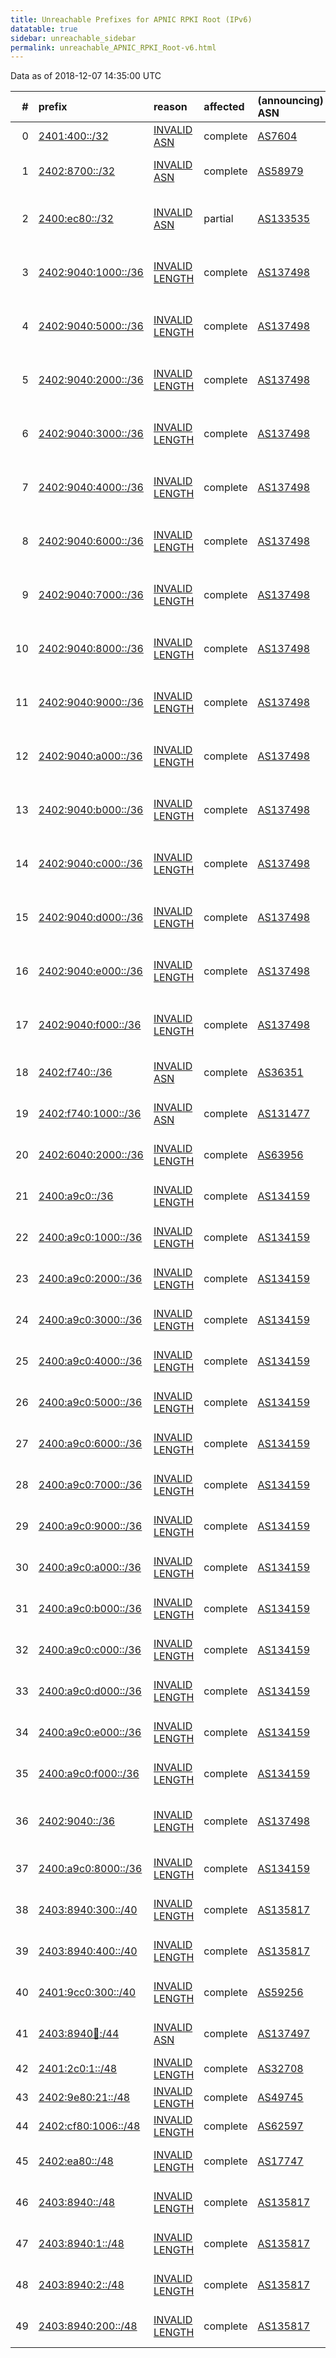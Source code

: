 ```yaml
---
title: Unreachable Prefixes for APNIC RPKI Root (IPv6)
datatable: true
sidebar: unreachable_sidebar
permalink: unreachable_APNIC_RPKI_Root-v6.html
---
```


Data as of 2018-12-07 14:35:00 UTC


<div class="datatable-begin"></div>

|   # | prefix                                                           | reason                                                                                                         | affected   | (announcing) ASN                         | AS Name                                             |   unreachable /48s |
|----:|:-----------------------------------------------------------------|:---------------------------------------------------------------------------------------------------------------|:-----------|:-----------------------------------------|:----------------------------------------------------|-------------------:|
|   0 | [2401:400::/32](https://stat.ripe.net/2401:400::/32)             | [INVALID ASN](https://rpki-validator.ripe.net/announcement-preview?asn=AS7604&prefix=2401:400::/32)            | complete   | [AS7604](unreachable_AS7604-v6.html)     | ZETTAGRID-AS ZETTAGRID CLOUD                        |              65536 |
|   1 | [2402:8700::/32](https://stat.ripe.net/2402:8700::/32)           | [INVALID ASN](https://rpki-validator.ripe.net/announcement-preview?asn=AS58979&prefix=2402:8700::/32)          | complete   | [AS58979](unreachable_AS58979-v6.html)   | CLOUDREGISTRY-AS-AP Cloud Registry Pty Ltd          |              65536 |
|   2 | [2400:ec80::/32](https://stat.ripe.net/2400:ec80::/32)           | [INVALID ASN](https://rpki-validator.ripe.net/announcement-preview?asn=AS133535&prefix=2400:ec80::/32)         | partial    | [AS133535](unreachable_AS133535-v6.html) | ALAGASNETWORK-AS-AP PRIMABANANEN PTE. LTD.          |              65536 |
|   3 | [2402:9040:1000::/36](https://stat.ripe.net/2402:9040:1000::/36) | [INVALID LENGTH](https://rpki-validator.ripe.net/announcement-preview?asn=AS137498&prefix=2402:9040:1000::/36) | complete   | [AS137498](unreachable_AS137498-v6.html) | NMSTL-AS-AP NMS TECHNOLOGIES LTD                    |               4096 |
|   4 | [2402:9040:5000::/36](https://stat.ripe.net/2402:9040:5000::/36) | [INVALID LENGTH](https://rpki-validator.ripe.net/announcement-preview?asn=AS137498&prefix=2402:9040:5000::/36) | complete   | [AS137498](unreachable_AS137498-v6.html) | NMSTL-AS-AP NMS TECHNOLOGIES LTD                    |               4096 |
|   5 | [2402:9040:2000::/36](https://stat.ripe.net/2402:9040:2000::/36) | [INVALID LENGTH](https://rpki-validator.ripe.net/announcement-preview?asn=AS137498&prefix=2402:9040:2000::/36) | complete   | [AS137498](unreachable_AS137498-v6.html) | NMSTL-AS-AP NMS TECHNOLOGIES LTD                    |               4096 |
|   6 | [2402:9040:3000::/36](https://stat.ripe.net/2402:9040:3000::/36) | [INVALID LENGTH](https://rpki-validator.ripe.net/announcement-preview?asn=AS137498&prefix=2402:9040:3000::/36) | complete   | [AS137498](unreachable_AS137498-v6.html) | NMSTL-AS-AP NMS TECHNOLOGIES LTD                    |               4096 |
|   7 | [2402:9040:4000::/36](https://stat.ripe.net/2402:9040:4000::/36) | [INVALID LENGTH](https://rpki-validator.ripe.net/announcement-preview?asn=AS137498&prefix=2402:9040:4000::/36) | complete   | [AS137498](unreachable_AS137498-v6.html) | NMSTL-AS-AP NMS TECHNOLOGIES LTD                    |               4096 |
|   8 | [2402:9040:6000::/36](https://stat.ripe.net/2402:9040:6000::/36) | [INVALID LENGTH](https://rpki-validator.ripe.net/announcement-preview?asn=AS137498&prefix=2402:9040:6000::/36) | complete   | [AS137498](unreachable_AS137498-v6.html) | NMSTL-AS-AP NMS TECHNOLOGIES LTD                    |               4096 |
|   9 | [2402:9040:7000::/36](https://stat.ripe.net/2402:9040:7000::/36) | [INVALID LENGTH](https://rpki-validator.ripe.net/announcement-preview?asn=AS137498&prefix=2402:9040:7000::/36) | complete   | [AS137498](unreachable_AS137498-v6.html) | NMSTL-AS-AP NMS TECHNOLOGIES LTD                    |               4096 |
|  10 | [2402:9040:8000::/36](https://stat.ripe.net/2402:9040:8000::/36) | [INVALID LENGTH](https://rpki-validator.ripe.net/announcement-preview?asn=AS137498&prefix=2402:9040:8000::/36) | complete   | [AS137498](unreachable_AS137498-v6.html) | NMSTL-AS-AP NMS TECHNOLOGIES LTD                    |               4096 |
|  11 | [2402:9040:9000::/36](https://stat.ripe.net/2402:9040:9000::/36) | [INVALID LENGTH](https://rpki-validator.ripe.net/announcement-preview?asn=AS137498&prefix=2402:9040:9000::/36) | complete   | [AS137498](unreachable_AS137498-v6.html) | NMSTL-AS-AP NMS TECHNOLOGIES LTD                    |               4096 |
|  12 | [2402:9040:a000::/36](https://stat.ripe.net/2402:9040:a000::/36) | [INVALID LENGTH](https://rpki-validator.ripe.net/announcement-preview?asn=AS137498&prefix=2402:9040:a000::/36) | complete   | [AS137498](unreachable_AS137498-v6.html) | NMSTL-AS-AP NMS TECHNOLOGIES LTD                    |               4096 |
|  13 | [2402:9040:b000::/36](https://stat.ripe.net/2402:9040:b000::/36) | [INVALID LENGTH](https://rpki-validator.ripe.net/announcement-preview?asn=AS137498&prefix=2402:9040:b000::/36) | complete   | [AS137498](unreachable_AS137498-v6.html) | NMSTL-AS-AP NMS TECHNOLOGIES LTD                    |               4096 |
|  14 | [2402:9040:c000::/36](https://stat.ripe.net/2402:9040:c000::/36) | [INVALID LENGTH](https://rpki-validator.ripe.net/announcement-preview?asn=AS137498&prefix=2402:9040:c000::/36) | complete   | [AS137498](unreachable_AS137498-v6.html) | NMSTL-AS-AP NMS TECHNOLOGIES LTD                    |               4096 |
|  15 | [2402:9040:d000::/36](https://stat.ripe.net/2402:9040:d000::/36) | [INVALID LENGTH](https://rpki-validator.ripe.net/announcement-preview?asn=AS137498&prefix=2402:9040:d000::/36) | complete   | [AS137498](unreachable_AS137498-v6.html) | NMSTL-AS-AP NMS TECHNOLOGIES LTD                    |               4096 |
|  16 | [2402:9040:e000::/36](https://stat.ripe.net/2402:9040:e000::/36) | [INVALID LENGTH](https://rpki-validator.ripe.net/announcement-preview?asn=AS137498&prefix=2402:9040:e000::/36) | complete   | [AS137498](unreachable_AS137498-v6.html) | NMSTL-AS-AP NMS TECHNOLOGIES LTD                    |               4096 |
|  17 | [2402:9040:f000::/36](https://stat.ripe.net/2402:9040:f000::/36) | [INVALID LENGTH](https://rpki-validator.ripe.net/announcement-preview?asn=AS137498&prefix=2402:9040:f000::/36) | complete   | [AS137498](unreachable_AS137498-v6.html) | NMSTL-AS-AP NMS TECHNOLOGIES LTD                    |               4096 |
|  18 | [2402:f740::/36](https://stat.ripe.net/2402:f740::/36)           | [INVALID ASN](https://rpki-validator.ripe.net/announcement-preview?asn=AS36351&prefix=2402:f740::/36)          | complete   | [AS36351](unreachable_AS36351-v6.html)   | SOFTLAYER - SoftLayer Technologies Inc.             |               4096 |
|  19 | [2402:f740:1000::/36](https://stat.ripe.net/2402:f740:1000::/36) | [INVALID ASN](https://rpki-validator.ripe.net/announcement-preview?asn=AS131477&prefix=2402:f740:1000::/36)    | complete   | [AS131477](unreachable_AS131477-v6.html) | SHHJ-AS Shanghai Huajuan Information Technology Co. |               4096 |
|  20 | [2402:6040:2000::/36](https://stat.ripe.net/2402:6040:2000::/36) | [INVALID LENGTH](https://rpki-validator.ripe.net/announcement-preview?asn=AS63956&prefix=2402:6040:2000::/36)  | complete   | [AS63956](unreachable_AS63956-v6.html)   | COLO-AS-AP Colocation Australia Pty Ltd             |               4096 |
|  21 | [2400:a9c0::/36](https://stat.ripe.net/2400:a9c0::/36)           | [INVALID LENGTH](https://rpki-validator.ripe.net/announcement-preview?asn=AS134159&prefix=2400:a9c0::/36)      | complete   | [AS134159](unreachable_AS134159-v6.html) | MAHIENTERPRISE-AS-AP M/S Mahi Enterprise            |               4096 |
|  22 | [2400:a9c0:1000::/36](https://stat.ripe.net/2400:a9c0:1000::/36) | [INVALID LENGTH](https://rpki-validator.ripe.net/announcement-preview?asn=AS134159&prefix=2400:a9c0:1000::/36) | complete   | [AS134159](unreachable_AS134159-v6.html) | MAHIENTERPRISE-AS-AP M/S Mahi Enterprise            |               4096 |
|  23 | [2400:a9c0:2000::/36](https://stat.ripe.net/2400:a9c0:2000::/36) | [INVALID LENGTH](https://rpki-validator.ripe.net/announcement-preview?asn=AS134159&prefix=2400:a9c0:2000::/36) | complete   | [AS134159](unreachable_AS134159-v6.html) | MAHIENTERPRISE-AS-AP M/S Mahi Enterprise            |               4096 |
|  24 | [2400:a9c0:3000::/36](https://stat.ripe.net/2400:a9c0:3000::/36) | [INVALID LENGTH](https://rpki-validator.ripe.net/announcement-preview?asn=AS134159&prefix=2400:a9c0:3000::/36) | complete   | [AS134159](unreachable_AS134159-v6.html) | MAHIENTERPRISE-AS-AP M/S Mahi Enterprise            |               4096 |
|  25 | [2400:a9c0:4000::/36](https://stat.ripe.net/2400:a9c0:4000::/36) | [INVALID LENGTH](https://rpki-validator.ripe.net/announcement-preview?asn=AS134159&prefix=2400:a9c0:4000::/36) | complete   | [AS134159](unreachable_AS134159-v6.html) | MAHIENTERPRISE-AS-AP M/S Mahi Enterprise            |               4096 |
|  26 | [2400:a9c0:5000::/36](https://stat.ripe.net/2400:a9c0:5000::/36) | [INVALID LENGTH](https://rpki-validator.ripe.net/announcement-preview?asn=AS134159&prefix=2400:a9c0:5000::/36) | complete   | [AS134159](unreachable_AS134159-v6.html) | MAHIENTERPRISE-AS-AP M/S Mahi Enterprise            |               4096 |
|  27 | [2400:a9c0:6000::/36](https://stat.ripe.net/2400:a9c0:6000::/36) | [INVALID LENGTH](https://rpki-validator.ripe.net/announcement-preview?asn=AS134159&prefix=2400:a9c0:6000::/36) | complete   | [AS134159](unreachable_AS134159-v6.html) | MAHIENTERPRISE-AS-AP M/S Mahi Enterprise            |               4096 |
|  28 | [2400:a9c0:7000::/36](https://stat.ripe.net/2400:a9c0:7000::/36) | [INVALID LENGTH](https://rpki-validator.ripe.net/announcement-preview?asn=AS134159&prefix=2400:a9c0:7000::/36) | complete   | [AS134159](unreachable_AS134159-v6.html) | MAHIENTERPRISE-AS-AP M/S Mahi Enterprise            |               4096 |
|  29 | [2400:a9c0:9000::/36](https://stat.ripe.net/2400:a9c0:9000::/36) | [INVALID LENGTH](https://rpki-validator.ripe.net/announcement-preview?asn=AS134159&prefix=2400:a9c0:9000::/36) | complete   | [AS134159](unreachable_AS134159-v6.html) | MAHIENTERPRISE-AS-AP M/S Mahi Enterprise            |               4096 |
|  30 | [2400:a9c0:a000::/36](https://stat.ripe.net/2400:a9c0:a000::/36) | [INVALID LENGTH](https://rpki-validator.ripe.net/announcement-preview?asn=AS134159&prefix=2400:a9c0:a000::/36) | complete   | [AS134159](unreachable_AS134159-v6.html) | MAHIENTERPRISE-AS-AP M/S Mahi Enterprise            |               4096 |
|  31 | [2400:a9c0:b000::/36](https://stat.ripe.net/2400:a9c0:b000::/36) | [INVALID LENGTH](https://rpki-validator.ripe.net/announcement-preview?asn=AS134159&prefix=2400:a9c0:b000::/36) | complete   | [AS134159](unreachable_AS134159-v6.html) | MAHIENTERPRISE-AS-AP M/S Mahi Enterprise            |               4096 |
|  32 | [2400:a9c0:c000::/36](https://stat.ripe.net/2400:a9c0:c000::/36) | [INVALID LENGTH](https://rpki-validator.ripe.net/announcement-preview?asn=AS134159&prefix=2400:a9c0:c000::/36) | complete   | [AS134159](unreachable_AS134159-v6.html) | MAHIENTERPRISE-AS-AP M/S Mahi Enterprise            |               4096 |
|  33 | [2400:a9c0:d000::/36](https://stat.ripe.net/2400:a9c0:d000::/36) | [INVALID LENGTH](https://rpki-validator.ripe.net/announcement-preview?asn=AS134159&prefix=2400:a9c0:d000::/36) | complete   | [AS134159](unreachable_AS134159-v6.html) | MAHIENTERPRISE-AS-AP M/S Mahi Enterprise            |               4096 |
|  34 | [2400:a9c0:e000::/36](https://stat.ripe.net/2400:a9c0:e000::/36) | [INVALID LENGTH](https://rpki-validator.ripe.net/announcement-preview?asn=AS134159&prefix=2400:a9c0:e000::/36) | complete   | [AS134159](unreachable_AS134159-v6.html) | MAHIENTERPRISE-AS-AP M/S Mahi Enterprise            |               4096 |
|  35 | [2400:a9c0:f000::/36](https://stat.ripe.net/2400:a9c0:f000::/36) | [INVALID LENGTH](https://rpki-validator.ripe.net/announcement-preview?asn=AS134159&prefix=2400:a9c0:f000::/36) | complete   | [AS134159](unreachable_AS134159-v6.html) | MAHIENTERPRISE-AS-AP M/S Mahi Enterprise            |               4096 |
|  36 | [2402:9040::/36](https://stat.ripe.net/2402:9040::/36)           | [INVALID LENGTH](https://rpki-validator.ripe.net/announcement-preview?asn=AS137498&prefix=2402:9040::/36)      | complete   | [AS137498](unreachable_AS137498-v6.html) | NMSTL-AS-AP NMS TECHNOLOGIES LTD                    |               4096 |
|  37 | [2400:a9c0:8000::/36](https://stat.ripe.net/2400:a9c0:8000::/36) | [INVALID LENGTH](https://rpki-validator.ripe.net/announcement-preview?asn=AS134159&prefix=2400:a9c0:8000::/36) | complete   | [AS134159](unreachable_AS134159-v6.html) | MAHIENTERPRISE-AS-AP M/S Mahi Enterprise            |               4096 |
|  38 | [2403:8940:300::/40](https://stat.ripe.net/2403:8940:300::/40)   | [INVALID LENGTH](https://rpki-validator.ripe.net/announcement-preview?asn=AS135817&prefix=2403:8940:300::/40)  | complete   | [AS135817](unreachable_AS135817-v6.html) | ESTOB-AS-AP Esto Broadband Private Limited          |                256 |
|  39 | [2403:8940:400::/40](https://stat.ripe.net/2403:8940:400::/40)   | [INVALID LENGTH](https://rpki-validator.ripe.net/announcement-preview?asn=AS135817&prefix=2403:8940:400::/40)  | complete   | [AS135817](unreachable_AS135817-v6.html) | ESTOB-AS-AP Esto Broadband Private Limited          |                256 |
|  40 | [2401:9cc0:300::/40](https://stat.ripe.net/2401:9cc0:300::/40)   | [INVALID LENGTH](https://rpki-validator.ripe.net/announcement-preview?asn=AS59256&prefix=2401:9cc0:300::/40)   | complete   | [AS59256](unreachable_AS59256-v6.html)   | ANSASERVERS Aus Net Servers Australia Pty Ltd       |                256 |
|  41 | [2403:8940:100::/44](https://stat.ripe.net/2403:8940:100::/44)   | [INVALID ASN](https://rpki-validator.ripe.net/announcement-preview?asn=AS137497&prefix=2403:8940:100::/44)     | complete   | [AS137497](unreachable_AS137497-v6.html) | IMPACTINFOSYS-AS-AP Impact Infosys                  |                 16 |
|  42 | [2401:2c0:1::/48](https://stat.ripe.net/2401:2c0:1::/48)         | [INVALID LENGTH](https://rpki-validator.ripe.net/announcement-preview?asn=AS32708&prefix=2401:2c0:1::/48)      | complete   | [AS32708](unreachable_AS32708-v6.html)   | ROOTNETWORKS - Root Networks                        |                  1 |
|  43 | [2402:9e80:21::/48](https://stat.ripe.net/2402:9e80:21::/48)     | [INVALID LENGTH](https://rpki-validator.ripe.net/announcement-preview?asn=AS49745&prefix=2402:9e80:21::/48)    | complete   | [AS49745](unreachable_AS49745-v6.html)   | WUSEL-AS - Kai Siering                              |                  1 |
|  44 | [2402:cf80:1006::/48](https://stat.ripe.net/2402:cf80:1006::/48) | [INVALID LENGTH](https://rpki-validator.ripe.net/announcement-preview?asn=AS62597&prefix=2402:cf80:1006::/48)  | complete   | [AS62597](unreachable_AS62597-v6.html)   | NSONE - NSONE Inc                                   |                  1 |
|  45 | [2402:ea80::/48](https://stat.ripe.net/2402:ea80::/48)           | [INVALID LENGTH](https://rpki-validator.ripe.net/announcement-preview?asn=AS17747&prefix=2402:ea80::/48)       | complete   | [AS17747](unreachable_AS17747-v6.html)   | SITINETWORS-IN-AP SITI NETWORKS LIMITED             |                  1 |
|  46 | [2403:8940::/48](https://stat.ripe.net/2403:8940::/48)           | [INVALID LENGTH](https://rpki-validator.ripe.net/announcement-preview?asn=AS135817&prefix=2403:8940::/48)      | complete   | [AS135817](unreachable_AS135817-v6.html) | ESTOB-AS-AP Esto Broadband Private Limited          |                  1 |
|  47 | [2403:8940:1::/48](https://stat.ripe.net/2403:8940:1::/48)       | [INVALID LENGTH](https://rpki-validator.ripe.net/announcement-preview?asn=AS135817&prefix=2403:8940:1::/48)    | complete   | [AS135817](unreachable_AS135817-v6.html) | ESTOB-AS-AP Esto Broadband Private Limited          |                  1 |
|  48 | [2403:8940:2::/48](https://stat.ripe.net/2403:8940:2::/48)       | [INVALID LENGTH](https://rpki-validator.ripe.net/announcement-preview?asn=AS135817&prefix=2403:8940:2::/48)    | complete   | [AS135817](unreachable_AS135817-v6.html) | ESTOB-AS-AP Esto Broadband Private Limited          |                  1 |
|  49 | [2403:8940:200::/48](https://stat.ripe.net/2403:8940:200::/48)   | [INVALID LENGTH](https://rpki-validator.ripe.net/announcement-preview?asn=AS135817&prefix=2403:8940:200::/48)  | complete   | [AS135817](unreachable_AS135817-v6.html) | ESTOB-AS-AP Esto Broadband Private Limited          |                  1 |

<div class="datatable-end"></div>